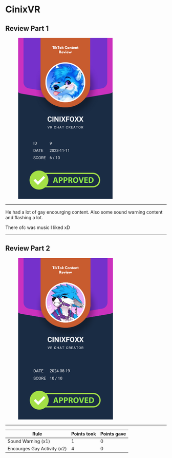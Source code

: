 # CinixVR

## Review Part 1

<figure><img src="../.gitbook/assets/TikTok Review Card - CinixVR.png" alt="" width="295"><figcaption></figcaption></figure>

***

He had a lot of gay encourging content. Also some sound warning content and flashing a lot.

There ofc was music I liked xD

***

## Review Part 2

<figure><img src="../.gitbook/assets/TikTok Review Card - cinixfoxx.png" alt="" width="296"><figcaption></figcaption></figure>

***

| Rule                        | Points took | Points gave |
| --------------------------- | ----------- | ----------- |
| Sound Warning (x1)          | 1           | 0           |
| Encourges Gay Activity (x2) | 4           | 0           |

